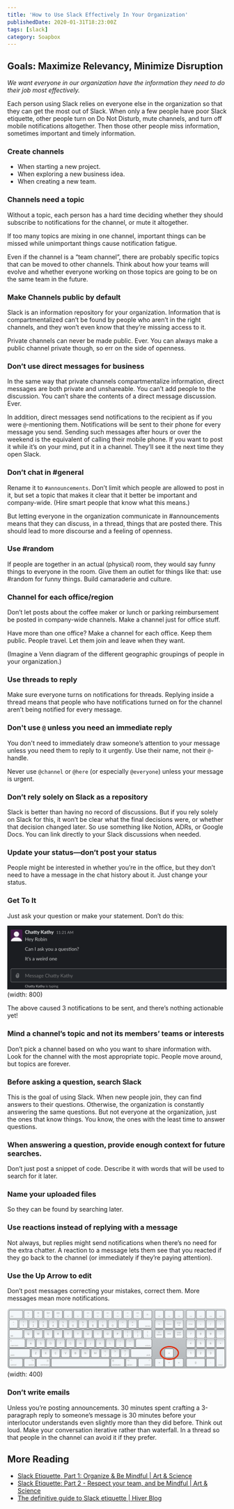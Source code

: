 ```yaml
---
title: 'How to Use Slack Effectively In Your Organization'
publishedDate: 2020-01-31T18:23:00Z
tags: [slack]
category: Soapbox
---
```


## Goals: Maximize Relevancy, Minimize Disruption

_We want everyone in our organization have the information they need to do their job most effectively._

Each person using Slack relies on everyone else in the organization so that they can get the most out of Slack. When only a few people have poor Slack etiquette, other people turn on Do Not Disturb, mute channels, and turn off mobile notifications altogether. Then those other people miss information, sometimes important and timely information.

### Create channels

- When starting a new project.
- When exploring a new business idea.
- When creating a new team.

### Channels need a topic

Without a topic, each person has a hard time deciding whether they should subscribe to notifications for the channel, or mute it altogether.

If too many topics are mixing in one channel, important things can be missed while unimportant things cause notification fatigue.

Even if the channel is a “team channel”, there are probably specific topics that can be moved to other channels. Think about how your teams will evolve and whether everyone working on those topics are going to be on the same team in the future.

### Make Channels public by default

Slack is an information repository for your organization. Information that is compartmentalized can’t be found by people who aren’t in the right channels, and they won’t even know that they’re missing access to it.

Private channels can never be made public. Ever. You can always make a public channel private though, so err on the side of openness.

### Don’t use direct messages for business

In the same way that private channels compartmentalize information, direct messages are both private and unshareable. You can’t add people to the discussion. You can’t share the contents of a direct message discussion. Ever.

In addition, direct messages send notifications to the recipient as if you were `@`-mentioning them. Notifications will be sent to their phone for every message you send. Sending such messages after hours or over the weekend is the equivalent of calling their mobile phone. If you want to post it while it’s on your mind, put it in a channel. They’ll see it the next time they open Slack.

### Don’t chat in #general

Rename it to `#announcements`. Don’t limit which people are allowed to post in it, but set a topic that makes it clear that it better be important and company-wide. (Hire smart people that know what this means.)

But letting everyone in the organization communicate in #announcements means that they can discuss, in a thread, things that are posted there. This should lead to more discourse and a feeling of openness.

### Use #random

If people are together in an actual (physical) room, they would say funny things to everyone in the room. Give them an outlet for things like that: use #random for funny things. Build camaraderie and culture.

### Channel for each office/region

Don’t let posts about the coffee maker or lunch or parking reimbursement be posted in company-wide channels. Make a channel just for office stuff.

Have more than one office? Make a channel for each office. Keep them public. People travel. Let them join and leave when they want.

(Imagine a Venn diagram of the different geographic groupings of people in your organization.)

### Use threads to reply

Make sure everyone turns on notifications for threads. Replying inside a thread means that people who have notifications turned on for the channel aren’t being notified for every message.

### Don't use `@` unless you need an immediate reply

You don't need to immediately draw someone’s attention to your message unless you need them to reply to it urgently. Use their name, not their `@`-handle.

Never use `@channel` or `@here` (or especially `@everyone`) unless your message is urgent.

### Don’t rely solely on Slack as a repository

Slack is better than having no record of discussions. But if you rely solely on Slack for this, it won’t be clear what the final decisions were, or whether that decision changed later. So use something like Notion, ADRs, or Google Docs. You can link directly to your Slack discussions when needed.

### Update your status—don’t post your status

People might be interested in whether you’re in the office, but they don’t need to have a message in the chat history about it. Just change your status.

### Get To It

Just ask your question or make your statement. Don’t do this:

![Chatty Kathy says: Hey Robin...Can I ask you a question?...It's a weird one...(Chatty Kathy is typing)](../../assets/slack-chatty-direct-message.png)(width: 800)

The above caused 3 notifications to be sent, and there’s nothing actionable yet!

### Mind a channel’s topic and not its members’ teams or interests

Don’t pick a channel based on who you want to share information with. Look for the channel with the most appropriate topic. People move around, but topics are forever.

### Before asking a question, search Slack

This is the goal of using Slack. When new people join, they can find answers to their questions. Otherwise, the organization is constantly answering the same questions. But not everyone at the organization, just the ones that know things. You know, the ones with the least time to answer questions.

### When answering a question, provide enough context for future searches.

Don’t just post a snippet of code. Describe it with words that will be used to search for it later.

### Name your uploaded files

So they can be found by searching later.

### Use reactions instead of replying with a message

Not always, but replies might send notifications when there’s no need for the extra chatter. A reaction to a message lets them see that you reacted if they go back to the channel (or immediately if they’re paying attention).

### Use the Up Arrow to edit

Don’t post messages correcting your mistakes, correct them. More messages mean more notifications.

![The Up Key](../../assets/slack-up-key.jpeg)(width: 400)

### Don’t write emails

Unless you’re posting announcements. 30 minutes spent crafting a 3-paragraph reply to someone’s message is 30 minutes before your interlocutor understands even slightly more than they did before. Think out loud. Make your conversation iterative rather than waterfall. In a thread so that people in the channel can avoid it if they prefer.

## More Reading

- [Slack Etiquette, Part 1: Organize & Be Mindful | Art & Science](https://artscience.ca/slack-etiquette-part-1-organize-be-mindful/)
- [Slack Etiquette: Part 2 - Respect your team, and be Mindful | Art & Science](https://artscience.ca/slack-etiquette-part-2-respect-your-team-and-be-mindful/)
- [The definitive guide to Slack etiquette | Hiver Blog](https://hiverhq.com/blog/slack-etiquette/)
